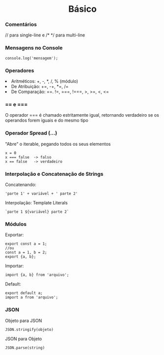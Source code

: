 <h1 align="center">Básico</h1>

<h3>Comentários</h3>
<p>// para single-line e /* */ para multi-line

<h3>Mensagens no Console</h3>

```
console.log('mensagem');
```
<h3>Operadores</h3>
<li>Aritméticos: +, -, *, /, % (módulo)</li>
<li>De Atribuição: +=, -+, *=, /=</li>
<li>De Comparação: ==. !=, ===, !===, >, >=, <, <=</li>

<h3>== e ===</h3>
<p>O operador === é chamado estritamente igual, retornando verdadeiro se os operandos forem iguais e do mesmo tipo</p>

<h3>Operador Spread (...)</h3>
<p>"Abre" o iterable, pegando todos os seus elementos</p>
  
```
x = 0
x === false  -> falso
x == false   -> verdadeiro
```
<h3>Interpolação e Concatenação de Strings</h3>
<p>Concatenando:</p>

```
'parte 1' + variável + ' parte 2'
```
<p>Interpolação: Template Literals</p>

```
`parte 1 ${variável} parte 2`
```
<h3>Módulos</h3>
<p>Exportar:</p>

```
export const a = 1;
//ou
const a = 1, b = 2;
export {a, b};
```
<p>Importar:</p>

```
import {a, b} from 'arquivo';
```
<p>Default:</p>

```
export default a;
import a from 'arquivo';
```
<h3>JSON</h3>
<p>Objeto para JSON</p>

```
JSON.stringify(objeto)
```
<p>JSON para Objeto</p>

```
JSON.parse(string)
```

